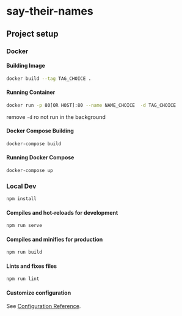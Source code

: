 # say-their-names

## Project setup

### Docker

#### Building Image
```bash
docker build --tag TAG_CHOICE .
```

#### Running Container
```bash
docker run -p 80[OR HOST]:80 --name NAME_CHOICE  -d TAG_CHOICE
```
remove `-d` ro not run in the background

#### Docker Compose Building
```bash
docker-compose build
```


#### Running Docker Compose
```bash
docker-compose up
```


### Local Dev

```bash
npm install
```

#### Compiles and hot-reloads for development

```bash
npm run serve
```

#### Compiles and minifies for production

```bash
npm run build
```

#### Lints and fixes files

```bash
npm run lint
```

#### Customize configuration

See [Configuration Reference](https://cli.vuejs.org/config/).
